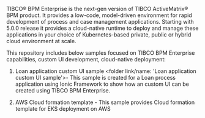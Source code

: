 TIBCO® BPM Enterprise is the next-gen version of TIBCO ActiveMatrix® BPM product. It provides a low-code, model-driven environment for rapid development of process and case management applications. Starting with 5.0.0 release it provides a cloud-native runtime to deploy and manage these applications in your choice of Kubernetes-based private, public or hybrid cloud environment at scale.


This repository includes below samples focused on TIBCO BPM Enterprise capabilities, custom UI development, cloud-native deployment:

1. Loan application custom UI sample <folder link/name: 'Loan application custom UI sample'>- This sample is created for a Loan process application using Ionic Framework to show how an custom UI can be created using TIBCO BPM Enterprise. 

2. AWS Cloud formation template - This sample provides Cloud formation template for EKS deployment on AWS